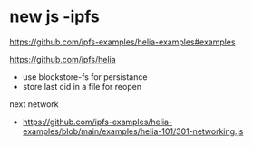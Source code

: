 # new js -ipfs
https://github.com/ipfs-examples/helia-examples#examples

https://github.com/ipfs/helia

- use blockstore-fs for persistance
- store last cid in a file for reopen

next network
- https://github.com/ipfs-examples/helia-examples/blob/main/examples/helia-101/301-networking.js